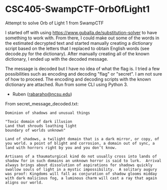 # CSC405-SwampCTF-OrbOfLight1
Attempt to solve Orb of Light 1 from SwampCTF

I started off with using https://www.guballa.de/substitution-solver to have something to work with. From there, I could make out some of the words in the estimated decrypted text and started manually creating a dictionary script based on the letters that I replaced to obtain English words (see decode.py for the dictionary). After manually creating all of the known dictionary, I ended up with the decoded message.

The message is decoded but I have no idea of what the flag is. I tried a few possibilities such as encoding and decoding "flag" or "secret". I am not sure of how to proceed. The encoding and decoding scripts with the known dictionary are attached. Run from some CLI using Python 3.

- Ruben (rabaraho@ncsu.edu)

From secret_message_decoded.txt:

```
Dominion of shadows and unusual things

"Toxic domain of dark illusion
Land that shrouds loathing light
boundary of worlds unknown"

Land of shadows, a twilight domain that is a dark mirror, or copy, of you world. a point of blight and corrosion, a domain out of sync, a land with horrors right by you and you don’t know.

Artisans of a thaumaturgical kind do not usually cross into lands of shadow for in such domains an unknown horror is said to lurk.  Arrival always brings about dissolution of aspirations for shadows quickly swallow souls of light in a mystic impossibility.  A solitary augury was proof: Kingdoms will fall as conjuration of shadow glooms midday with dark malicious fog, a luminous charm will cast a ray that again aligns our world.
```
